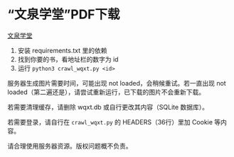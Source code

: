 “文泉学堂”PDF下载
====================

[文泉学堂](https://lib-nuanxin.wqxuetang.com/)

1. 安装 requirements.txt 里的依赖
2. 找到你要的书，看地址栏的数字为 id
3. 运行 `python3 crawl_wqxt.py <id>`

服务器生成图片需要时间，可能出现 not loaded，会稍候重试。若一直出现 not loaded（第二遍还是），请尝试重新运行，已下载的图片不会重新下载。

若需要清理缓存，请删除 wqxt.db 或自行更改其内容（SQLite 数据库）。

若需要登录，请自行在 `crawl_wqxt.py` 的 HEADERS（36行）里加 Cookie 等内容。

请合理使用服务器资源。版权问题概不负责。
